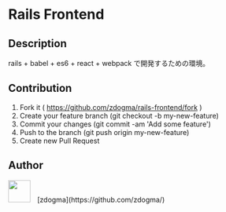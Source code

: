 Rails Frontend
===

## Description
rails + babel + es6 + react + webpack で開発するための環境。

## Contribution
1. Fork it ( https://github.com/zdogma/rails-frontend/fork )
2. Create your feature branch (git checkout -b my-new-feature)
3. Commit your changes (git commit -am 'Add some feature')
4. Push to the branch (git push origin my-new-feature)
5. Create new Pull Request

## Author
<img src="https://avatars3.githubusercontent.com/u/1973683?v=3&s=460" width="45px;" style="margin-right: 10px;">
[zdogma](https://github.com/zdogma/)
